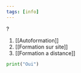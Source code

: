 ```yaml
---
tags: [info]
---
```

?
1. [[Autoformation]]
2. [[Formation sur site]]
3. [[Formation a distance]]

```python
print("Oui")
```